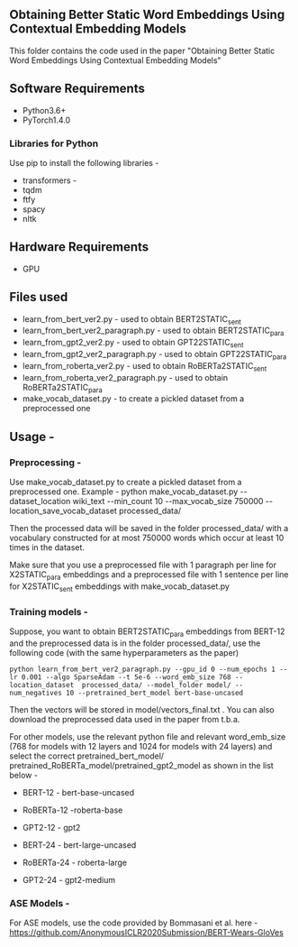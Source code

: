 ## Obtaining Better Static Word Embeddings Using Contextual Embedding Models
This folder contains the code used in the paper "Obtaining Better Static Word Embeddings Using Contextual Embedding Models"

## Software Requirements
+ Python3.6+
+ PyTorch1.4.0

### Libraries for Python

Use pip to install the following libraries -
+ transformers -
+ tqdm
+ ftfy
+ spacy
+ nltk

## Hardware Requirements
+ GPU


## Files used

+ learn_from_bert_ver2.py - used to obtain BERT2STATIC<sub>sent</sub>
+ learn_from_bert_ver2_paragraph.py - used to obtain BERT2STATIC<sub>para</sub>
+ learn_from_gpt2_ver2.py - used to obtain GPT22STATIC<sub>sent</sub>
+ learn_from_gpt2_ver2_paragraph.py - used to obtain GPT22STATIC<sub>para</sub>
+ learn_from_roberta_ver2.py - used to obtain RoBERTa2STATIC<sub>sent</sub>
+ learn_from_roberta_ver2_paragraph.py - used to obtain RoBERTa2STATIC<sub>para</sub>
+ make_vocab_dataset.py - to create a pickled dataset from a preprocessed one

## Usage -

### Preprocessing -
Use make_vocab_dataset.py to create a pickled dataset from a preprocessed one. Example -
python make_vocab_dataset.py --dataset_location wiki_text --min_count 10 --max_vocab_size 750000 --location_save_vocab_dataset processed_data/

Then the processed data will be saved in the folder processed_data/ with a vocabulary constructed for at most 750000 words which occur at least 10 times in the dataset.

Make sure that you use a preprocessed file with 1 paragraph per line for X2STATIC<sub>para</sub> embeddings and a preprocessed file with 1 sentence per line for X2STATIC<sub>sent</sub> embeddings with make_vocab_dataset.py

### Training models -
Suppose, you want to obtain BERT2STATIC<sub>para</sub> embeddings from BERT-12 and the preprocessed data is in the folder processed_data/, use the following code (with the same hyperparameters as the paper)
```
python learn_from_bert_ver2_paragraph.py --gpu_id 0 --num_epochs 1 --lr 0.001 --algo SparseAdam --t 5e-6 --word_emb_size 768 --location_dataset  processed_data/ --model_folder model/ --num_negatives 10 --pretrained_bert_model bert-base-uncased
```

Then the vectors will be stored in model/vectors_final.txt . You can also download the preprocessed data used in the paper from t.b.a. 

For other models, use the relevant python file and relevant word_emb_size (768 for models with 12 layers and 1024 for models with 24 layers) and select the correct pretrained_bert_model/ pretrained_RoBERTa_model/pretrained_gpt2_model as shown in the list below -

+ BERT-12 - bert-base-uncased
+ RoBERTa-12 -roberta-base
+ GPT2-12 - gpt2

+ BERT-24 - bert-large-uncased
+ RoBERTa-24 - roberta-large
+ GPT2-24 - gpt2-medium

### ASE Models -
For ASE models, use the code provided by Bommasani et al. here - https://github.com/AnonymousICLR2020Submission/BERT-Wears-GloVes
